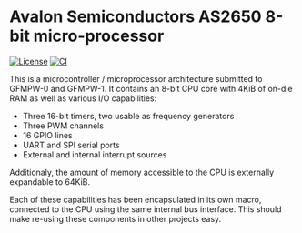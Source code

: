 # Avalon Semiconductors AS2650 8-bit micro-processor

[![License](https://img.shields.io/badge/License-Apache%202.0-blue.svg)](https://opensource.org/licenses/Apache-2.0) [![CI](https://github.com/AvalonSemiconductors/AS2650/actions/workflows/user_project_ci.yml/badge.svg)](https://github.com/AvalonSemiconductors/AS2650/actions/workflows/user_project_ci.yml)

This is a microcontroller / microprocessor architecture submitted to GFMPW-0 and GFMPW-1. It contains an 8-bit CPU core with 4KiB of on-die RAM as well as various I/O capabilities:

* Three 16-bit timers, two usable as frequency generators
* Three PWM channels
* 16 GPIO lines
* UART and SPI serial ports
* External and internal interrupt sources

Additionaly, the amount of memory accessible to the CPU is externally expandable to 64KiB.

Each of these capabilities has been encapsulated in its own macro, connected to the CPU using the same internal bus interface. This should make re-using these components in other projects easy.
